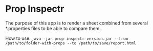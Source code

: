 # Prop Inspectr

The purpose of this app is to render a sheet combined from several *.properties files to be able to compare them.

How to use:
```java -jar prop-inspectr-version.jar --from /path/to/folder-with-props --to /path/to/save/report.html```
